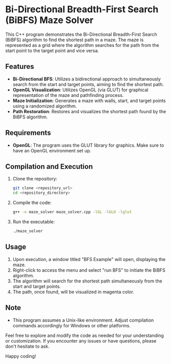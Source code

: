 # Bi-Directional Breadth-First Search (BiBFS) Maze Solver

This C++ program demonstrates the Bi-Directional Breadth-First Search (BiBFS) algorithm to find the shortest path in a maze. The maze is represented as a grid where the algorithm searches for the path from the start point to the target point and vice versa.

## Features

- **Bi-Directional BFS**: Utilizes a bidirectional approach to simultaneously search from the start and target points, aiming to find the shortest path.
- **OpenGL Visualization**: Utilizes OpenGL (via GLUT) for graphical representation of the maze and pathfinding process.
- **Maze Initialization**: Generates a maze with walls, start, and target points using a randomized algorithm.
- **Path Restoration**: Restores and visualizes the shortest path found by the BiBFS algorithm.

## Requirements

- **OpenGL**: The program uses the GLUT library for graphics. Make sure to have an OpenGL environment set up.

## Compilation and Execution

1. Clone the repository:

   ```bash
   git clone <repository_url>
   cd <repository_directory>
   ```

2. Compile the code:

   ```bash
   g++ -o maze_solver maze_solver.cpp -lGL -lGLU -lglut
   ```

3. Run the executable:

   ```bash
   ./maze_solver
   ```

## Usage

1. Upon execution, a window titled "BFS Example" will open, displaying the maze.
2. Right-click to access the menu and select "run BFS" to initiate the BiBFS algorithm.
3. The algorithm will search for the shortest path simultaneously from the start and target points.
4. The path, once found, will be visualized in magenta color.

## Note

- This program assumes a Unix-like environment. Adjust compilation commands accordingly for Windows or other platforms.

Feel free to explore and modify the code as needed for your understanding or customization. If you encounter any issues or have questions, please don't hesitate to ask.

Happy coding!

